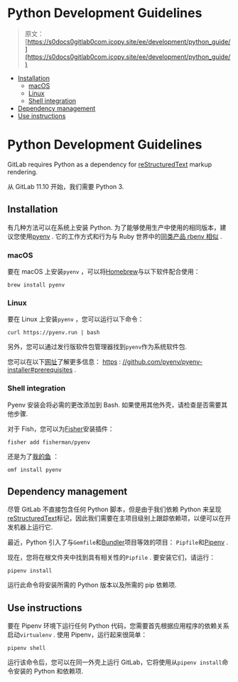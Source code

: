 # Python Development Guidelines

> 原文：[https://s0docs0gitlab0com.icopy.site/ee/development/python_guide/](https://s0docs0gitlab0com.icopy.site/ee/development/python_guide/)

*   [Installation](#installation)
    *   [macOS](#macos)
    *   [Linux](#linux)
    *   [Shell integration](#shell-integration)
*   [Dependency management](#dependency-management)
*   [Use instructions](#use-instructions)

# Python Development Guidelines[](#python-development-guidelines "Permalink")

GitLab requires Python as a dependency for [reStructuredText](https://docutils.sourceforge.io/rst.html) markup rendering.

从 GitLab 11.10 开始，我们需要 Python 3.

## Installation[](#installation "Permalink")

有几种方法可以在系统上安装 Python. 为了能够使用生产中使用的相同版本，建议您使用[pyenv](https://github.com/pyenv/pyenv) . 它的工作方式和行为与 Ruby 世界中的[同类产品 rbenv 相似](https://github.com/rbenv/rbenv) .

### macOS[](#macos "Permalink")

要在 macOS 上安装`pyenv` ，可以将[Homebrew](https://brew.sh/)与以下软件配合使用：

```
brew install pyenv 
```

### Linux[](#linux "Permalink")

要在 Linux 上安装`pyenv` ，您可以运行以下命令：

```
curl https://pyenv.run | bash 
```

另外，您可以通过发行版软件包管理器找到`pyenv`作为系统软件包.

您可以在以下[网址](https://github.com/pyenv/pyenv-installer#prerequisites)了解更多信息： [https](https://github.com/pyenv/pyenv-installer#prerequisites) : [//github.com/pyenv/pyenv-installer#prerequisites](https://github.com/pyenv/pyenv-installer#prerequisites) .

### Shell integration[](#shell-integration "Permalink")

Pyenv 安装会将必需的更改添加到 Bash. 如果使用其他外壳，请检查是否需要其他步骤.

对于 Fish，您可以为[Fisher](https://github.com/jorgebucaran/fisher)安装插件：

```
fisher add fisherman/pyenv 
```

还是为了[我的鱼](https://github.com/oh-my-fish/oh-my-fish) ：

```
omf install pyenv 
```

## Dependency management[](#dependency-management "Permalink")

尽管 GitLab 不直接包含任何 Python 脚本，但是由于我们依赖 Python 来呈现[reStructuredText](https://docutils.sourceforge.io/rst.html)标记，因此我们需要在主项目级别上跟踪依赖项，以便可以在开发机器上运行它.

最近，Python 引入了与`Gemfile`和[Bundler](https://bundler.io/)项目等效的项目： `Pipfile`和[Pipenv](https://pipenv.readthedocs.io/en/latest/) .

现在，您将在根文件夹中找到具有相关性的`Pipfile` . 要安装它们，请运行：

```
pipenv install 
```

运行此命令将安装所需的 Python 版本以及所需的 pip 依赖项.

## Use instructions[](#use-instructions "Permalink")

要在 Pipenv 环境下运行任何 Python 代码，您需要首先根据应用程序的依赖关系启动`virtualenv` . 使用 Pipenv，运行起来很简单：

```
pipenv shell 
```

运行该命令后，您可以在同一外壳上运行 GitLab，它将使用从`pipenv install`命令安装的 Python 和依赖项.